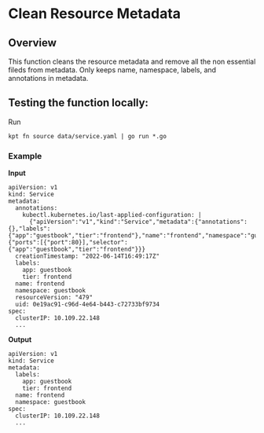 
# Clean Resource Metadata

## Overview

This function cleans the resource metadata and remove all the non essential fileds from metadata.
Only keeps name, namespace, labels, and annotations in metadata.  

## Testing the function locally:
Run 

```
kpt fn source data/service.yaml | go run *.go
```

### Example
**Input**

```
apiVersion: v1
kind: Service
metadata:
  annotations:
    kubectl.kubernetes.io/last-applied-configuration: |
      {"apiVersion":"v1","kind":"Service","metadata":{"annotations":{},"labels":{"app":"guestbook","tier":"frontend"},"name":"frontend","namespace":"guestbook"},"spec":{"ports":[{"port":80}],"selector":{"app":"guestbook","tier":"frontend"}}}
  creationTimestamp: "2022-06-14T16:49:17Z"
  labels:
    app: guestbook
    tier: frontend
  name: frontend
  namespace: guestbook
  resourceVersion: "479"
  uid: 0e19ac91-c96d-4e64-b443-c72733bf9734
spec:
  clusterIP: 10.109.22.148
  ...
```

**Output**
```
apiVersion: v1
kind: Service
metadata:
  labels:
    app: guestbook
    tier: frontend
  name: frontend
  namespace: guestbook
spec:
  clusterIP: 10.109.22.148
  ...
```
